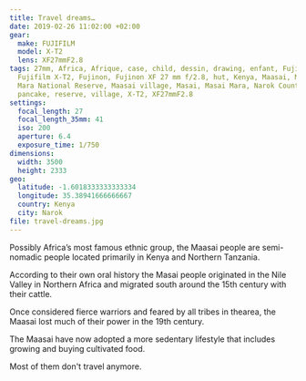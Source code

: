 ```yaml
---
title: Travel dreams…
date: 2019-02-26 11:02:00 +02:00
gear:
  make: FUJIFILM
  model: X-T2
  lens: XF27mmF2.8
tags: 27mm, Africa, Afrique, case, child, dessin, drawing, enfant, Fujifilm,
  Fujifilm X-T2, Fujinon, Fujinon XF 27 mm f/2.8, hut, Kenya, Maasai, Maasai
  Mara National Reserve, Maasai village, Masai, Masai Mara, Narok County,
  pancake, reserve, village, X-T2, XF27mmF2.8
settings:
  focal_length: 27
  focal_length_35mm: 41
  iso: 200
  aperture: 6.4
  exposure_time: 1/750
dimensions:
  width: 3500
  height: 2333
geo:
  latitude: -1.6018333333333334
  longitude: 35.38941666666667
  country: Kenya
  city: Narok
file: travel-dreams.jpg
---
```


Possibly Africa’s most famous ethnic group, the Maasai people are semi-nomadic people located primarily in Kenya and Northern Tanzania.

According to their own oral history the Masai people originated in the Nile Valley in Northern Africa and migrated south around the 15th century with their cattle.

Once considered fierce warriors and feared by all tribes in thearea, the Maasai lost much of their power in the 19th century.

The Maasai have now adopted a more sedentary lifestyle that includes growing and buying cultivated food.

Most of them don't travel anymore.
